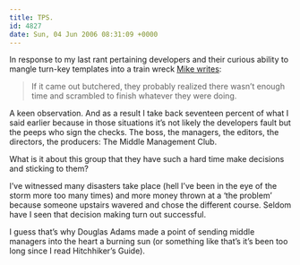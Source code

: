 ```yaml
---
title: TPS.
id: 4827
date: Sun, 04 Jun 2006 08:31:09 +0000
---
```


In response to my last rant pertaining developers and their curious ability to mangle turn-key templates into a train wreck [Mike writes](http://www.airbagindustries.com/archives/009360.php#19456):

> If it came out butchered, they probably realized there wasn’t enough time and scrambled to finish whatever they were doing.

A keen observation. And as a result I take back seventeen percent of what I said earlier because in those situations it’s not likely the developers fault but the peeps who sign the checks. The boss, the managers, the editors, the directors, the producers: The Middle Management Club.  

What is it about this group that they have such a hard time make decisions and sticking to them?  

I’ve witnessed many disasters take place (hell I’ve been in the eye of the storm more too many times) and more money thrown at a ‘the problem’ because someone upstairs wavered and chose the different course. Seldom have I seen that decision making turn out successful.  

I guess that’s why Douglas Adams made a point of sending middle managers into the heart a burning sun (or something like that’s it’s been too long since I read Hitchhiker’s Guide).





